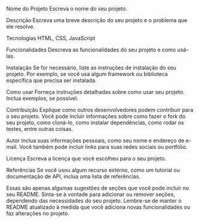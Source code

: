 Nome do Projeto
Escreva o nome do seu projeto.

Descrição
Escreva uma breve descrição do seu projeto e o problema que ele resolve.

Tecnologias
 HTML, 
 CSS, 
 JavaScript

Funcionalidades
Descreva as funcionalidades do seu projeto e como usá-las.

Instalação
Se for necessário, liste as instruções de instalação do seu projeto. Por exemplo, se você usa algum framework ou biblioteca específica que precisa ser instalada.

Como usar
Forneça instruções detalhadas sobre como usar seu projeto. Inclua exemplos, se possível.

Contribuição
Explique como outros desenvolvedores podem contribuir para o seu projeto. Você pode incluir informações sobre como fazer o fork do seu projeto, como cloná-lo, como instalar dependências, como rodar os testes, entre outras coisas.

Autor
Inclua suas informações pessoais, como seu nome e endereço de e-mail. Você também pode incluir links para suas redes sociais ou portfólio.

Licença
Escreva a licença que você escolheu para o seu projeto.

Referências
Se você usou algum recurso externo, como um tutorial ou documentação de API, inclua uma lista de referências.

Essas são apenas algumas sugestões de seções que você pode incluir no seu README. Sinta-se à vontade para adicionar ou remover seções, dependendo das necessidades do seu projeto. Lembre-se de manter o README atualizado à medida que você adiciona novas funcionalidades ou faz alterações no projeto.
